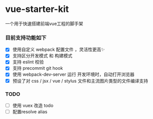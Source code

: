 # vue-starter-kit
一个用于快速搭建前端vue工程的脚手架

### 目前支持功能如下

- [x] 使用自定义 webpack 配置文件 ，灵活性更高:sparkles:
- [x] 支持区分开发模式 和 构建模式
- [x] 支持 eslint 校验
- [x] 支持 precommit git hook
- [x] 使用 webpack-dev-server 运行 开发环境时，自动打开浏览器
- [x] 预设了对 css / jsx / vue / stylus 文件和主流图片类型的文件编译支持

### TODO
- [ ] 使用 vuex 改造 todo
- [ ] 配置resolve alias
